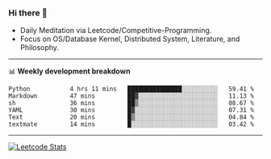 ### Hi there 👋
* Daily Meditation via Leetcode/Competitive-Programming.
* Focus on OS/Database Kernel, Distributed System, Literature, and Philosophy.

-------

📊 **Weekly development breakdown**
<!--START_SECTION:waka-->

```text
Python           4 hrs 11 mins   ███████████████░░░░░░░░░░   59.41 %
Markdown         47 mins         ██▓░░░░░░░░░░░░░░░░░░░░░░   11.13 %
sh               36 mins         ██▒░░░░░░░░░░░░░░░░░░░░░░   08.67 %
YAML             30 mins         █▓░░░░░░░░░░░░░░░░░░░░░░░   07.31 %
Text             20 mins         █▒░░░░░░░░░░░░░░░░░░░░░░░   04.84 %
textmate         14 mins         █░░░░░░░░░░░░░░░░░░░░░░░░   03.42 %
```

<!--END_SECTION:waka-->

-------

[![Leetcode Stats](https://leetcard.jacoblin.cool/hzhang413?font=Fira+Mono)](https://leetcode.com/hzhang413)
<!-- ![image](./cyberpunk-ghost-in-the-shell.gif)
![image](./gis-archive.png) -->
